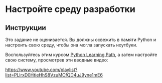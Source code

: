 # Настройте среду разработки

## Инструкции

Это задание не оценивается. Вы должны освежить в памяти Python и настроить свою среду, чтобы она могла запускать ноутбуки.

Воспользуйтесь этим курсом [Python Learning Path](https://docs.microsoft.com/learn/paths/python-language/?WT.mc_id=academic-15963-cxa), а затем настройте свою систему, просмотрев эти вводные видео:

https://www.youtube.com/playlist?list=PLlrxD0HtieHhS8VzuMCfQD4uJ9yne1mE6
